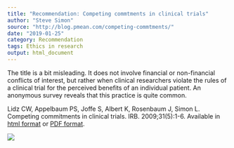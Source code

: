 ```yaml
---
title: "Recommendation: Competing commtments in clinical trials"
author: "Steve Simon"
source: "http://blog.pmean.com/competing-commtments/"
date: "2019-01-25"
category: Recommendation
tags: Ethics in research
output: html_document
---
```


The title is a bit misleading. It does not involve financial or
non-financial conflicts of interest, but rather when clinical
researchers violate the rules of a clinical trial for the perceived
benefits of an individual patient. An anonymous survey reveals that this
practice is quite common.

<!---More--->

Lidz CW, Appelbaum PS, Joffe S, Albert K, Rosenbaum J, Simon L.
Competing commitments in clinical trials. IRB. 2009;31(5):1-6. Available
in [html format](https://www.ncbi.nlm.nih.gov/pmc/articles/PMC3677602/)
or [PDF
format](https://www.ncbi.nlm.nih.gov/pmc/articles/PMC3677602/pdf/nihms474746.pdf).

![](../../web/images/competing-commtments01.png)




